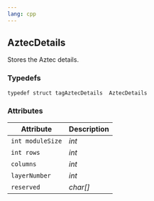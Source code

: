 ```yaml
---
lang: cpp
---
```


## AztecDetails
Stores the Aztec details.
  

### Typedefs

```
typedef struct tagAztecDetails  AztecDetails
```  

### Attributes
| Attribute | Description |
|---------- | ----------- |
| `int moduleSize` | *int* |  The barcode module size (the minimum bar width in pixel). |
| `int rows` | *int* | The row count of the barcode. |
| `columns` | *int* |  The column count of the barcode. |
| `layerNumber` | *int* |  A negative number (-1, -2, -3, -4) specifies a compact Aztec code. A positive number (1, 2, .. 32) specifies a normal (full-rang) Aztec code. |
| `reserved` | *char\[\]* |  Reserved memory for the struct. The length of this array indicates the size of the memory reserved for this struct. |

